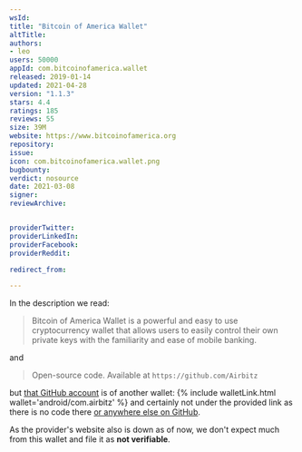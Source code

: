 ```yaml
---
wsId: 
title: "Bitcoin of America Wallet"
altTitle: 
authors:
- leo
users: 50000
appId: com.bitcoinofamerica.wallet
released: 2019-01-14
updated: 2021-04-28
version: "1.1.3"
stars: 4.4
ratings: 185
reviews: 55
size: 39M
website: https://www.bitcoinofamerica.org
repository: 
issue: 
icon: com.bitcoinofamerica.wallet.png
bugbounty: 
verdict: nosource
date: 2021-03-08
signer: 
reviewArchive:


providerTwitter: 
providerLinkedIn: 
providerFacebook: 
providerReddit: 

redirect_from:

---
```



In the description we read:

> Bitcoin of America Wallet is a powerful and easy to use cryptocurrency wallet
  that allows users to easily control their own private keys with the
  familiarity and ease of mobile banking.

and

> Open-source code. Available at `https://github.com/Airbitz`

but [that GitHub account](https://github.com/Airbitz) is of
another wallet: {% include walletLink.html wallet='android/com.airbitz' %} and certainly not under the provided
link as there is no code there
[or anywhere else on GitHub](https://github.com/search?q=com.bitcoinofamerica.wallet).

As the provider's website also is down as of now, we don't expect much from this
wallet and file it as **not verifiable**.

